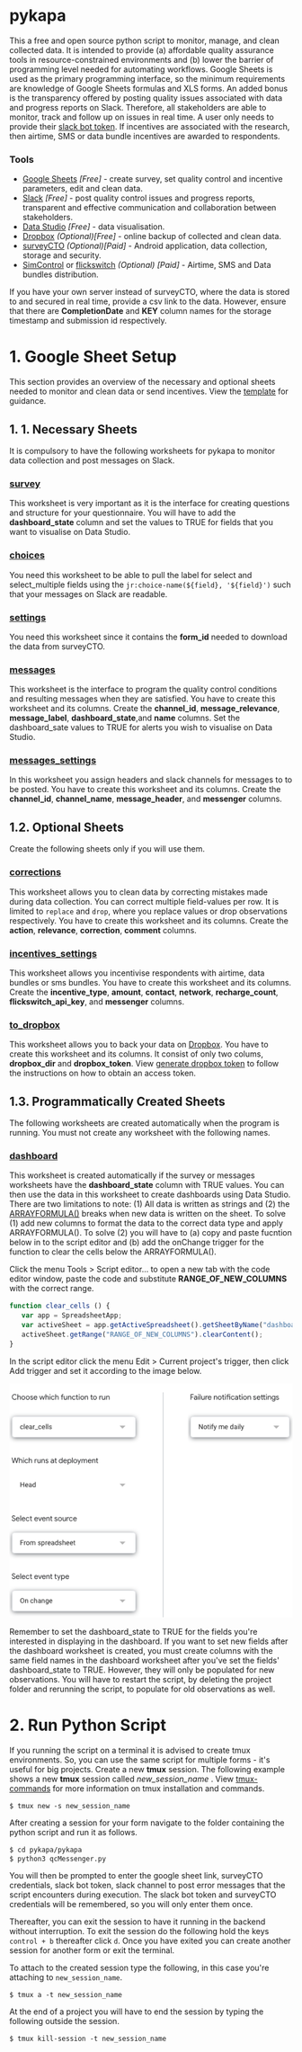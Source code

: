 # pykapa
This a free and open source python script to monitor, manage, and clean collected data. It is intended to provide (a) affordable quality assurance tools in resource-constrained environments and (b) lower the barrier of programming level needed for automating workflows. Google Sheets is used as the primary programming interface, so the minimum requirements are knowledge of Google Sheets formulas and XLS forms. An added bonus is the transparency offered by posting quality issues associated with data and progress reports on Slack. Therefore, all stakeholders are able to monitor, track and follow up on issues in real time. A user only needs to provide their [slack bot token](https://slack.dev/node-slack-sdk/tutorials/local-development). If incentives are associated with the research, then airtime, SMS or data bundle incentives are awarded to respondents.  
### Tools
- [Google Sheets](https://docs.google.com) *[Free]* - create survey, set quality control and incentive parameters, edit and clean data.
- [Slack](https://slack.com) *[Free]* - post quality control issues and progress reports, transparent and effective communication and collaboration between stakeholders.
- [Data Studio](https://datastudio.google.com) *[Free]* - data visualisation.
- [Dropbox](http://dropbox.com) *(Optional)[Free]* - online backup of collected and clean data.
- [surveyCTO](https://www.surveycto.com) *(Optional)[Paid]* - Android application, data collection, storage and security.
- [SimControl](https://new.simcontrol.co.za/) or [flickswitch](https://www.flickswitch.co.za) *(Optional) [Paid]* - Airtime, SMS and Data bundles distribution. 


If you have your own server instead of surveyCTO, where the data is stored to and secured in real time, provide a csv link to the data. However, ensure that there are **CompletionDate** and **KEY** column names for the storage timestamp and submission id respectively.

# 1. Google Sheet Setup
This section provides an overview of the necessary and optional sheets needed to monitor and clean data or send incentives. View the [template](https://docs.google.com/spreadsheets/d/1J7vr1fY8PlsXcAlCewMDBbMsxdHICZPR7CoPby-MYBs/edit) for guidance.

## 1. 1. **Necessary Sheets**
It is compulsory to have the following worksheets for pykapa to monitor data collection and post messages on Slack.

### [survey](https://docs.google.com/spreadsheets/d/1_DcvojpHzpZixOts6BApy0neiqtwjJkhVdMBqJVucgM/edit#gid=1956562684)
This worksheet is very important as it is the interface for creating questions and structure for your questionnaire. You will have to add the **dashboard_state** column and set the values to TRUE for fields that you want to visualise on Data Studio.

### [choices](https://docs.google.com/spreadsheets/d/1_DcvojpHzpZixOts6BApy0neiqtwjJkhVdMBqJVucgM/edit#gid=1259247300)
You need this worksheet to be able to pull the label for select and select_multiple fields using the `jr:choice-name(${field}, '${field}')` such that your messages on Slack are readable.

### [settings](https://docs.google.com/spreadsheets/d/1_DcvojpHzpZixOts6BApy0neiqtwjJkhVdMBqJVucgM/edit#gid=1265829571)
You need this worksheet since it contains the **form_id** needed to download the data from surveyCTO.

### [messages](https://docs.google.com/spreadsheets/d/1_DcvojpHzpZixOts6BApy0neiqtwjJkhVdMBqJVucgM/edit#gid=281244287)
This worksheet is the interface to program the quality control conditions and resulting messages when they are satisfied. You have to create this worksheet and its columns. Create the **channel_id**, **message_relevance**, **message_label**,	**dashboard_state**,and **name** columns. Set the dashboard_sate values to TRUE for alerts you wish to visualise on Data Studio.

### [messages_settings](https://docs.google.com/spreadsheets/d/1_DcvojpHzpZixOts6BApy0neiqtwjJkhVdMBqJVucgM/edit#gid=445642130)
In this worksheet you assign headers and slack channels for messages to to be posted. You have to create this worksheet and its columns. Create the **channel_id**, **channel_name**, **message_header**, and **messenger** columns.

## 1.2. **Optional Sheets**
Create the following sheets only if you will use them.

### [corrections](https://docs.google.com/spreadsheets/d/1_DcvojpHzpZixOts6BApy0neiqtwjJkhVdMBqJVucgM/edit#gid=937346004)
This worksheet allows you to clean data by correcting mistakes made during data collection. You can correct multiple field-values per row. It is limited to `replace` and `drop`, where you replace values or drop observations respectively. You have to create this worksheet and its columns. Create the **action**, **relevance**,	**correction**,	**comment** columns. 

### [incentives_settings](https://docs.google.com/spreadsheets/d/1_DcvojpHzpZixOts6BApy0neiqtwjJkhVdMBqJVucgM/edit#gid=1255809361)
This worksheet allows you incentivise respondents with airtime, data bundles or sms bundles. You have to create this worksheet and its columns. Create the **incentive_type**, **amount**, **contact**, **network**, **recharge_count**, **flickswitch_api_key**, and **messenger** columns.

### [to_dropbox](https://docs.google.com/spreadsheets/d/1_DcvojpHzpZixOts6BApy0neiqtwjJkhVdMBqJVucgM/edit#gid=962194809)
This worksheet allows you to back your data on [Dropbox](http://dropbox.com). You have to create this worksheet and its columns. It consist of only two colums, **dropbox_dir** and **dropbox_token**. View [generate dropbox token](https://blogs.dropbox.com/developers/2014/05/generate-an-access-token-for-your-own-account/) to follow the instructions on how to obtain an access token.

## 1.3. **Programmatically Created Sheets**
The following worksheets are created automatically when the program is running. You must not create any worksheet with the following names. 

### [dashboard](https://docs.google.com/spreadsheets/d/1_DcvojpHzpZixOts6BApy0neiqtwjJkhVdMBqJVucgM/edit#gid=156439626)
This worksheet is created automatically if the survey or messages worksheets have the **dashboard_state** column with TRUE values. You can then use the data in this worksheet to create dashboards using Data Studio. There are two limitations to note: (1) All data is written as strings and (2) the [ARRAYFORMULA()](https://support.google.com/docs/answer/3093275?hl=en-GB) breaks when new data is written on the sheet. To solve (1) add new columns to format the data to the correct data type and apply ARRAYFORMULA(). To solve (2) you will have to (a) copy and paste fucntion below in to the script editor and (b) add the onChange trigger for the function to clear the cells below the ARRAYFORMULA().

Click the menu Tools > Script editor... to open a new tab with the code editor window, paste the code and substitute **RANGE_OF_NEW_COLUMNS** with the correct range.

```javascript
function clear_cells () {
   var app = SpreadsheetApp;
   var activeSheet = app.getActiveSpreadsheet().getSheetByName("dashboard");
   activeSheet.getRange("RANGE_OF_NEW_COLUMNS").clearContent();
}
```

In the script editor click the menu Edit > Current project's trigger, then click Add trigger and set it according to the image below.

![onChange Trigger](https://github.com/ikapadata/pykapa/blob/master/onChange%20Trigger.png)


Remember to set the dashboard_state to TRUE for the fields you're interested in displaying in the dashboard. If you want to set new fields after the dashboard worksheet is created, you must create columns with the same field names in the dashboard worksheet after you've set the fields' dashboard_state to TRUE. However, they will only be populated for new observations. You will have to restart the script, by deleting the project folder and rerunning the script, to populate for old observations as well.
# 2. Run Python Script

If you running the script on a terminal it is advised to create tmux environments. So, you can use the same script for multiple forms - it's useful for big projects. Create a new **tmux** session. The following example shows a new **tmux** session called _new_session_name_ .
View [tmux-commands](https://gist.github.com/MohamedAlaa/2961058) for more information on tmux installation and commands.

    $ tmux new -s new_session_name

After creating a session for your form navigate to the folder containing the python script and run it as follows.

    $ cd pykapa/pykapa
    $ python3 qcMessenger.py

You will then be prompted to enter the google sheet link, surveyCTO credentials, slack bot token, slack channel to post error messages that the script encounters during execution. The slack bot token and surveyCTO credentials will be remembered, so you will only enter them once.

Thereafter, you can exit the session to have it running in the backend without interruption. To exit the session do the following hold the keys `control + b` thereafter click `d`. Once you have exited you can create another session for another form or exit the terminal.

To attach to the created session type the following, in this case you're attaching to `new_session_name`.

    $ tmux a -t new_session_name

At the end of a project you will have to end the session by typing the following outside the session.

    $ tmux kill-session -t new_session_name


